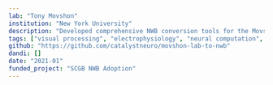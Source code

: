 ```yaml
---
lab: "Tony Movshon"
institution: "New York University"
description: "Developed comprehensive NWB conversion tools for the Movshon lab's diverse electrophysiology and visual neuroscience datasets. The conversion pipeline handles multiple data formats including Blackrock, OpenEphys, and SpikeGLX recordings, with integrated spike sorting through SpikeInterface. The tools support both command-line and graphical user interface workflows, enabling efficient processing of complex visual neuroscience experiments. The project facilitates the standardization of the lab's extensive visual cortex recordings, supporting their research into neural mechanisms of visual perception and motion processing."
tags: ["visual processing", "electrophysiology", "neural computation", "behavioral tracking"]
github: "https://github.com/catalystneuro/movshon-lab-to-nwb"
dandi: []
date: "2021-01"
funded_project: "SCGB NWB Adoption"
---
```

